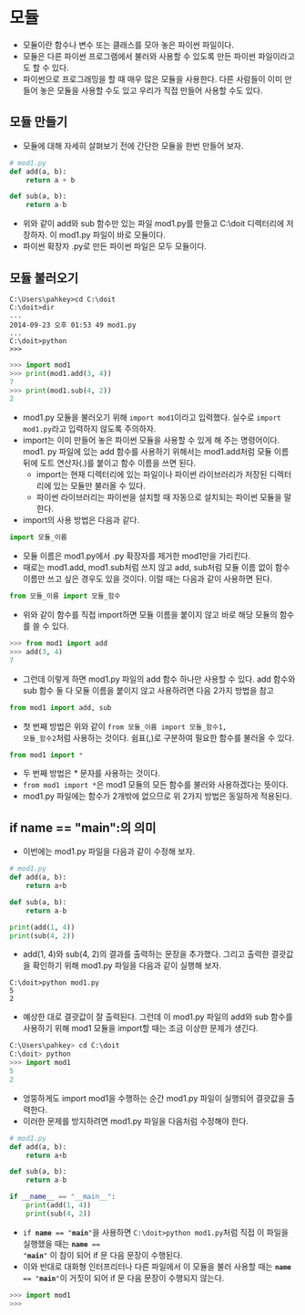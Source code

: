 # 모듈
- 모듈이란 함수나 변수 또는 클래스를 모아 놓은 파이썬 파일이다.
- 모듈은 다른 파이썬 프로그램에서 불러와 사용할 수 있도록 만든 파이썬 파일이라고도 할 수 있다.
- 파이썬으로 프로그래밍을 할 때 매우 많은 모듈을 사용한다. 다른 사람들이 이미 만들어 놓은 모듈을 사용할 수도 있고 우리가 직접 만들어 사용할 수도 있다. 

## 모듈 만들기

- 모듈에 대해 자세히 살펴보기 전에 간단한 모듈을 한번 만들어 보자.

```python
# mod1.py
def add(a, b):
    return a + b

def sub(a, b): 
    return a-b
```

- 위와 같이 add와 sub 함수만 있는 파일 mod1.py를 만들고 C:\doit 디렉터리에 저장하자. 이 mod1.py 파일이 바로 모듈이다.
- 파이썬 확장자 .py로 만든 파이썬 파일은 모두 모듈이다.

## 모듈 불러오기

```
C:\Users\pahkey>cd C:\doit
C:\doit>dir
...
2014-09-23 오후 01:53 49 mod1.py
...
C:\doit>python
>>> 
```

```python
>>> import mod1
>>> print(mod1.add(3, 4))
7
>>> print(mod1.sub(4, 2))
2
```

- mod1.py 모듈을 불러오기 위해 <code>import mod1</code>이라고 입력했다. 실수로 <code>import mod1.py</code>라고 입력하지 않도록 주의하자.
- import는 이미 만들어 놓은 파이썬 모듈을 사용할 수 있게 해 주는 명령어이다. mod1. py 파일에 있는 add 함수를 사용하기 위해서는 mod1.add처럼 모듈 이름 뒤에 도트 연산자(.)를 붙이고 함수 이름을 쓰면 된다.
  - import는 현재 디렉터리에 있는 파일이나 파이썬 라이브러리가 저장된 디렉터리에 있는 모듈만 불러올 수 있다.
  - 파이썬 라이브러리는 파이썬을 설치할 때 자동으로 설치되는 파이썬 모듈을 말한다.
- import의 사용 방법은 다음과 같다.

```python
import 모듈_이름
```

- 모듈 이름은 mod1.py에서 .py 확장자를 제거한 mod1만을 가리킨다.
- 때로는 mod1.add, mod1.sub처럼 쓰지 않고 add, sub처럼 모듈 이름 없이 함수 이름만 쓰고 싶은 경우도 있을 것이다. 이럴 때는 다음과 같이 사용하면 된다.

```python
from 모듈_이름 import 모듈_함수
```

- 위와 같이 함수를 직접 import하면 모듈 이름을 붙이지 않고 바로 해당 모듈의 함수를 쓸 수 있다.

```python
>>> from mod1 import add
>>> add(3, 4)
7
```

- 그런데 이렇게 하면 mod1.py 파일의 add 함수 하나만 사용할 수 있다. add 함수와 sub 함수 둘 다 모듈 이름을 붙이지 않고 사용하려면 다음 2가지 방법을 참고

```python
from mod1 import add, sub
```

- 첫 번째 방법은 위와 같이 <code>from 모듈_이름 import 모듈_함수1, 모듈_함수2</code>처럼 사용하는 것이다. 쉼표(,)로 구분하여 필요한 함수를 불러올 수 있다.

```python
from mod1 import *
```

- 두 번째 방법은 * 문자를 사용하는 것이다.
- <code>from mod1 import *</code>은 mod1 모듈의 모든 함수를 불러와 사용하겠다는 뜻이다.
- mod1.py 파일에는 함수가 2개밖에 없으므로 위 2가지 방법은 동일하게 적용된다.

## if __name__ == "__main__":의 의미

- 이번에는 mod1.py 파일을 다음과 같이 수정해 보자.


```python
# mod1.py
def add(a, b): 
    return a+b

def sub(a, b): 
    return a-b

print(add(1, 4))
print(sub(4, 2))
```

- add(1, 4)와 sub(4, 2)의 결과를 출력하는 문장을 추가했다. 그리고 출력한 결괏값을 확인하기 위해 mod1.py 파일을 다음과 같이 실행해 보자.

```
C:\doit>python mod1.py
5
2
```

- 예상한 대로 결괏값이 잘 출력된다. 그런데 이 mod1.py 파일의 add와 sub 함수를 사용하기 위해 mod1 모듈을 import할 때는 조금 이상한 문제가 생긴다.

```python
C:\Users\pahkey> cd C:\doit
C:\doit> python
>>> import mod1
5
2
```

- 엉뚱하게도 import mod1을 수행하는 순간 mod1.py 파일이 실행되어 결괏값을 출력한다.
- 이러한 문제를 방지하려면 mod1.py 파일을 다음처럼 수정해야 한다.

```python
# mod1.py
def add(a, b): 
    return a+b

def sub(a, b): 
    return a-b

if __name__ == "__main__":
    print(add(1, 4))
    print(sub(4, 2))
```

- <code>if __name__ == "__main__"</code>을 사용하면 <code>C:\doit>python mod1.py</code>처럼 직접 이 파일을 실행했을 때는 <code>__name__ == "__main__"</code> 이 참이 되어 if 문 다음 문장이 수행된다. 
- 이와 반대로 대화형 인터프리터나 다른 파일에서 이 모듈을 불러 사용할 때는 <code>__name__ == "__main__"</code>이 거짓이 되어 if 문 다음 문장이 수행되지 않는다.

```python
>>> import mod1
>>>
```